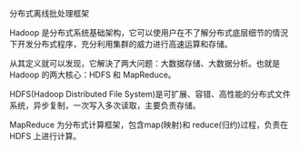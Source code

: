分布式离线批处理框架

Hadoop 是分布式系统基础架构，它可以使用户在不了解分布式底层细节的情況下开发分布式程序，充分利用集群的威力进行高速运算和存储。

从其定义就可以发现，它解決了两大问题：大数据存储、大数据分析。也就是 Hadoop 的两大核心：HDFS 和 MapReduce。

HDFS(Hadoop Distributed File System)是可扩展、容错、高性能的分布式文件系统，异步复制，一次写入多次读取，主要负责存储。

MapReduce 为分布式计算框架，包含map(映射)和 reduce(归约)过程，负责在 HDFS 上进行计算。

